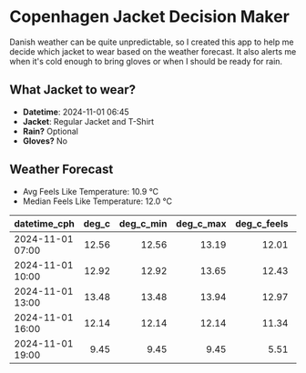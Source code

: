 
# Copenhagen Jacket Decision Maker

Danish weather can be quite unpredictable, so I created this app to help me decide which jacket to wear based on the weather forecast. 
It also alerts me when it's cold enough to bring gloves or when I should be ready for rain.

## What Jacket to wear?

- **Datetime**: 2024-11-01 06:45
- **Jacket**: Regular Jacket and T-Shirt
- **Rain?** Optional
- **Gloves?** No

## Weather Forecast
- Avg Feels Like Temperature: 10.9 °C
- Median Feels Like Temperature: 12.0 °C

| datetime_cph     |   deg_c |   deg_c_min |   deg_c_max |   deg_c_feels | weather   | wind   | rain   |
|:-----------------|--------:|------------:|------------:|--------------:|:----------|:-------|:-------|
| 2024-11-01 07:00 |   12.56 |       12.56 |       13.19 |         12.01 | Clouds    | High   | None   |
| 2024-11-01 10:00 |   12.92 |       12.92 |       13.65 |         12.43 | Clouds    | High   | None   |
| 2024-11-01 13:00 |   13.48 |       13.48 |       13.94 |         12.97 | Clouds    | High   | None   |
| 2024-11-01 16:00 |   12.14 |       12.14 |       12.14 |         11.34 | Rain      | High   | Low    |
| 2024-11-01 19:00 |    9.45 |        9.45 |        9.45 |          5.51 | Clouds    | High   | None   |
        